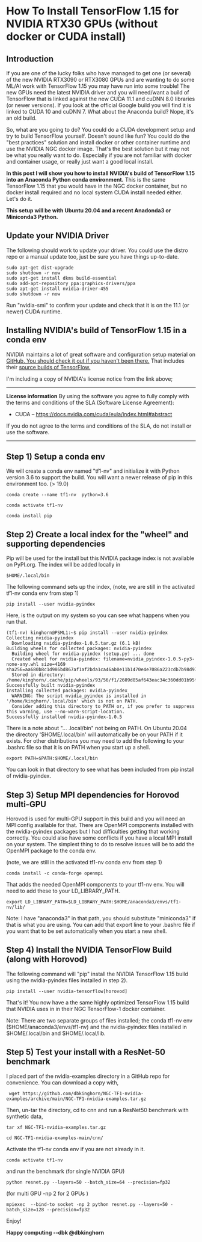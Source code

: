 # How To Install TensorFlow 1.15 for NVIDIA RTX30 GPUs (without docker or CUDA install)

## Introduction

If you are one of the lucky folks who have managed to get one (or several) of the new NVIDIA RTX3090 or RTX3080 GPUs and are wanting to do some ML/AI work with TensorFlow 1.15 you may have run into some trouble!  The new GPUs need the latest NVIDIA driver and you will need/want a build of TensorFlow that is linked against the new CUDA 11.1 and cuDNN 8.0 libraries (or newer versions). If you look at the official Google build you will find it is linked to CUDA 10 and cuDNN 7.  What about the Anaconda build? Nope, it's an old build. 

So, what are you going to do? You could do a CUDA development setup and try to build TensorFlow yourself. Doesn't sound like fun? You could do the "best practices" solution and install docker or other container runtime and use the NVIDIA NGC docker image. That's the best solution but it may not be what you really want to do. Especially if you are not familiar with docker and container usage, or really just want a good local install.

**In this post I will show you how to install NVIDIA's build of TensorFlow 1.15 into an Anaconda Python conda environment.** This is the same TensorFlow 1.15 that you would have in the NGC docker container, but no docker install required and no local system CUDA install needed either. Let's do it. 

**This setup will be with Ubuntu 20.04 and a recent Anadonda3 or Miniconda3 Python.**

## Update your NVIDIA Driver
The following should work to update your driver. You could use the distro repo or a manual update too, just be sure you have things up-to-date. 
```
sudo apt-get dist-upgrade
sudo shutdown -r now
sudo apt-get install dkms build-essential
sudo add-apt-repository ppa:graphics-drivers/ppa
sudo apt-get install nvidia-driver-455
sudo shutdown -r now
```
Run "nvidia-smi" to confirm your update and check that it is on the 11.1 (or newer) CUDA runtime.

## Installing NVIDIA's build of TensorFlow 1.15 in a conda env

NVIDIA maintains a lot of great software and configuration setup material on [GitHub. You should check it out if you haven't been there.](https://github.com/nvidia)
That includes their [source builds of TensorFlow.](https://github.com/NVIDIA/tensorflow)

I'm including a copy of NVIDIA's license notice from the link above;

---
**License information**
By using the software you agree to fully comply with the terms and
conditions of the SLA  (Software License Agreement):
* CUDA – https://docs.nvidia.com/cuda/eula/index.html#abstract

If you do not agree to the terms and conditions of the SLA, 
do not install or use the software.

---

## Step 1) Setup a conda env 

We will create a conda env named "tf1-nv" and initialize it with Python version 3.6 to support the build. You will want a newer release of pip in this environment too. (> 19.0)  
```
conda create --name tf1-nv  python=3.6

conda activate tf1-nv

conda install pip
```

## Step 2) Create a local index for the "wheel" and supporting dependencies

Pip will be used for the install but this NVIDIA package index is not available on PyPI.org. The index will be added locally in 
```
$HOME/.local/bin
``` 
The following command sets up the index, (note, we are still in the activated tf1-nv conda env from step 1)
```
pip install --user nvidia-pyindex
```
Here, is the output on my system so you can see what happens when you run that.
```
(tf1-nv) kinghorn@PSML1:~$ pip install --user nvidia-pyindex
Collecting nvidia-pyindex
  Downloading nvidia-pyindex-1.0.5.tar.gz (6.1 kB)
Building wheels for collected packages: nvidia-pyindex
  Building wheel for nvidia-pyindex (setup.py) ... done
  Created wheel for nvidia-pyindex: filename=nvidia_pyindex-1.0.5-py3-none-any.whl size=4169 sha256=aa680b8c1d986bd867af1af2bda1ca46ab0e11b1470e4e7086a223cdb7b98d97
  Stored in directory: /home/kinghorn/.cache/pip/wheels/93/56/f1/2609d85af643eac34c360dd01b95feb483afd8f856f2fc9953
Successfully built nvidia-pyindex
Installing collected packages: nvidia-pyindex
  WARNING: The script nvidia_pyindex is installed in '/home/kinghorn/.local/bin' which is not on PATH.
  Consider adding this directory to PATH or, if you prefer to suppress this warning, use --no-warn-script-location.
Successfully installed nvidia-pyindex-1.0.5
```

There is a note about "...  .local/bin" not being on PATH. On Ubuntu 20.04 the directory '$HOME/.local/bin' will automatically be on your PATH if it exists. For other distributions you may need to add the following to your .bashrc file so that it is on PATH when you start up a shell.

```
export PATH=$PATH:$HOME/.local/bin
```
You can look in that directory to see what has been included from pip install of nvidia-pyindex.

## Step 3) Setup MPI dependencies for Horovod multi-GPU 

Horovod is used for multi-GPU support in this build and you will need an MPI config available for that. There are OpenMPI components installed with the nvidia-pyindex packages but I had difficulties getting that working correctly. You could also have some conflicts if you have a local MPI install on your system. The simplest thing to do to resolve issues will be to add the OpenMPI package to the conda env.

(note, we are still in the activated tf1-nv conda env from step 1)
```
conda install -c conda-forge openmpi
```
That adds the needed OpenMPI components to your tf1-nv env. You will need to add these to your LD_LIBRARY_PATH.
```
export LD_LIBRARY_PATH=$LD_LIBRARY_PATH:$HOME/anaconda3/envs/tf1-nv/lib/
```
Note: I have "anaconda3" in that path, you should substitute "miniconda3" if that is what you are using. You can add that export line to your .bashrc file if you want that to be set automatically when you start a new shell.

## Step 4) Install the NVIDIA TensorFlow Build (along with Horovod) 
The following command will "pip" install the NVIDIA TensorFlow 1.15 build using the nvidia-pyindex files installed in step 2). 
```
pip install --user nvidia-tensorflow[horovod]
```

That's it! You now have a the same highly optimized TensorFlow 1.15 build that NVIDIA uses in in their NGC TensorFlow-1 docker container. 

Note: There are two separate groups of files installed; the conda tf1-nv env (\$HOME/anaconda3/envs/tf1-nv) and the nvidia-pyindex files installed in \$HOME/.local/bin and \$HOME/.local/lib. 

## Step 5)  Test your install with a ResNet-50 benchmark

I placed part of the nvidia-examples directory in a GitHub repo for convenience. You can download a copy with,

```
 wget https://github.com/dbkinghorn/NGC-TF1-nvidia-examples/archive/main/NGC-TF1-nvidia-examples.tar.gz
```

Then, un-tar the directory, cd to cnn and run a ResNet50 benchmark with synthetic data,
```
tar xf NGC-TF1-nvidia-examples.tar.gz

cd NGC-TF1-nvidia-examples-main/cnn/
```

Activate the tf1-nv conda env if you are not already in it.
```
conda activate tf1-nv
```
and run the benchmark
(for single NVIDIA GPU)
```
python resnet.py --layers=50 --batch_size=64 --precision=fp32
```
(for multi GPU  -np 2  for 2 GPUs )
```
mpiexec  --bind-to socket -np 2 python resnet.py --layers=50 -batch_size=128 --precision=fp32
```

 Enjoy!

 **Happy computing --dbk  @dbkinghorn**